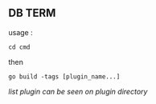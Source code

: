 ## DB TERM

usage : 
```
cd cmd
```
then
```
go build -tags [plugin_name...]
```
*list plugin can be seen on plugin directory*
